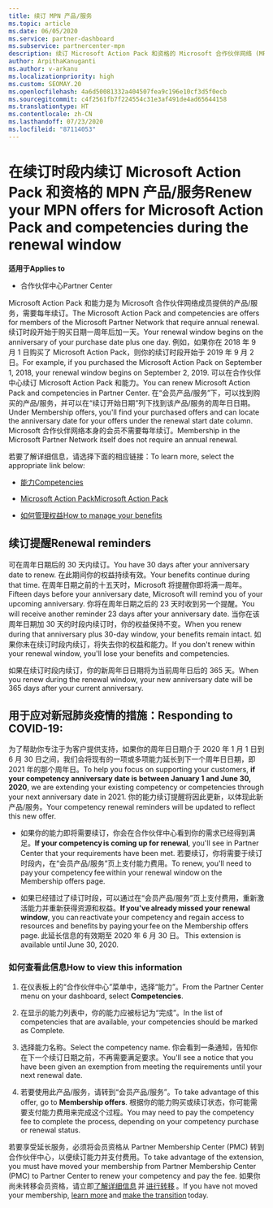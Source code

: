 ```yaml
---
title: 续订 MPN 产品/服务
ms.topic: article
ms.date: 06/05/2020
ms.service: partner-dashboard
ms.subservice: partnercenter-mpn
description: 续订 Microsoft Action Pack 和资格的 Microsoft 合作伙伴网络 (MPN) 产品/服务 - 续订时段开始于购买日期一周年后加一天。
author: ArpithaKanuganti
ms.author: v-arkanu
ms.localizationpriority: high
ms.custom: SEOMAY.20
ms.openlocfilehash: 4a6d50081332a404507fea9c196e10cf3d5f0ecb
ms.sourcegitcommit: c4f2561fb7f224554c31e3af491de4ad65644158
ms.translationtype: HT
ms.contentlocale: zh-CN
ms.lasthandoff: 07/23/2020
ms.locfileid: "87114053"
---
```

# <a name="renew-your-mpn-offers-for-microsoft-action-pack-and-competencies-during-the-renewal-window"></a><span data-ttu-id="8948f-103">在续订时段内续订 Microsoft Action Pack 和资格的 MPN 产品/服务</span><span class="sxs-lookup"><span data-stu-id="8948f-103">Renew your MPN offers for Microsoft Action Pack and competencies during the renewal window</span></span>

<span data-ttu-id="8948f-104">**适用于**</span><span class="sxs-lookup"><span data-stu-id="8948f-104">**Applies to**</span></span>

- <span data-ttu-id="8948f-105">合作伙伴中心</span><span class="sxs-lookup"><span data-stu-id="8948f-105">Partner Center</span></span>

<span data-ttu-id="8948f-106">Microsoft Action Pack 和能力是为 Microsoft 合作伙伴网络成员提供的产品/服务，需要每年续订。</span><span class="sxs-lookup"><span data-stu-id="8948f-106">The Microsoft Action Pack and competencies are offers for members of the Microsoft Partner Network that require annual renewal.</span></span> <span data-ttu-id="8948f-107">续订时段开始于购买日期一周年后加一天。</span><span class="sxs-lookup"><span data-stu-id="8948f-107">Your renewal window begins on the anniversary of your purchase date plus one day.</span></span> <span data-ttu-id="8948f-108">例如，如果你在 2018 年 9 月 1 日购买了 Microsoft Action Pack，则你的续订时段开始于 2019 年 9 月 2 日。</span><span class="sxs-lookup"><span data-stu-id="8948f-108">For example, if you purchased the Microsoft Action Pack on September 1, 2018, your renewal window begins on September 2, 2019.</span></span> <span data-ttu-id="8948f-109">可以在合作伙伴中心续订 Microsoft Action Pack 和能力。</span><span class="sxs-lookup"><span data-stu-id="8948f-109">You can renew Microsoft Action Pack and competencies in Partner Center.</span></span> <span data-ttu-id="8948f-110">在“会员产品/服务”下，可以找到购买的产品/服务，并可以在“续订开始日期”列下找到该产品/服务的周年日日期。</span><span class="sxs-lookup"><span data-stu-id="8948f-110">Under Membership offers, you'll find your purchased offers and can locate the anniversary date for your offers under the renewal start date column.</span></span> <span data-ttu-id="8948f-111">Microsoft 合作伙伴网络本身的会员不需要每年续订。</span><span class="sxs-lookup"><span data-stu-id="8948f-111">Membership in the Microsoft Partner Network itself does not require an annual renewal.</span></span> 

<span data-ttu-id="8948f-112">若要了解详细信息，请选择下面的相应链接：</span><span class="sxs-lookup"><span data-stu-id="8948f-112">To learn more, select the appropriate link below:</span></span> 

- [<span data-ttu-id="8948f-113">能力</span><span class="sxs-lookup"><span data-stu-id="8948f-113">Competencies</span></span>](learn-about-competencies.md)

- [<span data-ttu-id="8948f-114">Microsoft Action Pack</span><span class="sxs-lookup"><span data-stu-id="8948f-114">Microsoft Action Pack</span></span>](mpn-get-action-pack.md)

- [<span data-ttu-id="8948f-115">如何管理权益</span><span class="sxs-lookup"><span data-stu-id="8948f-115">How to manage your benefits</span></span>](manage-your-partner-network-benefits.md)

## <a name="renewal-reminders"></a><span data-ttu-id="8948f-116">续订提醒</span><span class="sxs-lookup"><span data-stu-id="8948f-116">Renewal reminders</span></span> 

<span data-ttu-id="8948f-117">可在周年日期后的 30 天内续订。</span><span class="sxs-lookup"><span data-stu-id="8948f-117">You have 30 days after your anniversary date to renew.</span></span> <span data-ttu-id="8948f-118">在此期间你的权益持续有效。</span><span class="sxs-lookup"><span data-stu-id="8948f-118">Your benefits continue during that time.</span></span> <span data-ttu-id="8948f-119">在周年日期之前的十五天时，Microsoft 将提醒你即将满一周年。</span><span class="sxs-lookup"><span data-stu-id="8948f-119">Fifteen days before your anniversary date, Microsoft will remind you of your upcoming anniversary.</span></span> <span data-ttu-id="8948f-120">你将在周年日期之后的 23 天时收到另一个提醒。</span><span class="sxs-lookup"><span data-stu-id="8948f-120">You will receive another reminder 23 days after your anniversary date.</span></span> <span data-ttu-id="8948f-121">当你在该周年日期加 30 天的时段内续订时，你的权益保持不变。</span><span class="sxs-lookup"><span data-stu-id="8948f-121">When you renew during that anniversary plus 30-day window, your benefits remain intact.</span></span> <span data-ttu-id="8948f-122">如果你未在续订时段内续订，将失去你的权益和能力。</span><span class="sxs-lookup"><span data-stu-id="8948f-122">If you don't renew within your renewal window, you'll lose your benefits and competencies.</span></span>

<span data-ttu-id="8948f-123">如果在续订时段内续订，你的新周年日日期将为当前周年日后的 365 天。</span><span class="sxs-lookup"><span data-stu-id="8948f-123">When you renew during the renewal window, your new anniversary date will be 365 days after your current anniversary.</span></span>

## <a name="responding-to-covid-19"></a><span data-ttu-id="8948f-124">用于应对新冠肺炎疫情的措施：</span><span class="sxs-lookup"><span data-stu-id="8948f-124">Responding to COVID-19:</span></span>

<span data-ttu-id="8948f-125">为了帮助你专注于为客户提供支持，如果你的周年日日期介于 2020 年 1 月 1 日到 6 月 30 日之间，我们会将现有的一项或多项能力延长到下一个周年日日期，即 2021 年的那个周年日。</span><span class="sxs-lookup"><span data-stu-id="8948f-125">To help you focus on supporting your customers, **if your competency anniversary date is between January 1 and June 30, 2020**, we are extending your existing competency or competencies through your next anniversary date in 2021.</span></span> <span data-ttu-id="8948f-126">你的能力续订提醒将因此更新，以体现此新产品/服务。</span><span class="sxs-lookup"><span data-stu-id="8948f-126">Your competency renewal reminders will be updated to reflect this new offer.</span></span> 

- <span data-ttu-id="8948f-127">如果你的能力即将需要续订，你会在合作伙伴中心看到你的需求已经得到满足。</span><span class="sxs-lookup"><span data-stu-id="8948f-127">**If your competency is coming up for renewal**, you'll see in Partner Center that your requirements have been met.</span></span> <span data-ttu-id="8948f-128">若要续订，你将需要于续订时段内，在“会员产品/服务”页上支付能力费用。</span><span class="sxs-lookup"><span data-stu-id="8948f-128">To renew, you'll need to pay your competency fee within your renewal window on the Membership offers page.</span></span> 

- <span data-ttu-id="8948f-129">如果已经错过了续订时段，可以通过在“会员产品/服务”页上支付费用，重新激活能力并重新获得资源和权益。</span><span class="sxs-lookup"><span data-stu-id="8948f-129">**If you've already missed your renewal window**, you can reactivate your competency and regain access to resources and benefits by paying your fee on the Membership offers page.</span></span><span data-ttu-id="8948f-130"> 此延长信息的有效期至 2020 年 6 月 30 日。</span><span class="sxs-lookup"><span data-stu-id="8948f-130"> This extension is available until June 30, 2020.</span></span>   

### <a name="how-to-view-this-information"></a><span data-ttu-id="8948f-131">如何查看此信息</span><span class="sxs-lookup"><span data-stu-id="8948f-131">How to view this information</span></span>

1. <span data-ttu-id="8948f-132">在仪表板上的“合作伙伴中心”菜单中，选择“能力”。</span><span class="sxs-lookup"><span data-stu-id="8948f-132">From the Partner Center menu on your dashboard, select **Competencies**.</span></span>  

2. <span data-ttu-id="8948f-133">在显示的能力列表中，你的能力应被标记为“完成”。</span><span class="sxs-lookup"><span data-stu-id="8948f-133">In the list of competencies that are available, your competencies should be marked as Complete.</span></span>  

3. <span data-ttu-id="8948f-134">选择能力名称。</span><span class="sxs-lookup"><span data-stu-id="8948f-134">Select the competency name.</span></span> <span data-ttu-id="8948f-135">你会看到一条通知，告知你在下一个续订日期之前，不再需要满足要求。</span><span class="sxs-lookup"><span data-stu-id="8948f-135">You'll see a notice that you have been given an exemption from meeting the requirements until your next renewal date.</span></span>   

4. <span data-ttu-id="8948f-136">若要使用此产品/服务，请转到“会员产品/服务”。</span><span class="sxs-lookup"><span data-stu-id="8948f-136">To take advantage of this offer, go to **Membership offers**.</span></span> <span data-ttu-id="8948f-137">根据你的能力购买或续订状态，你可能需要支付能力费用来完成这个过程。</span><span class="sxs-lookup"><span data-stu-id="8948f-137">You may need to pay the competency fee to complete the process, depending on your competency purchase or renewal status.</span></span> 

<span data-ttu-id="8948f-138">若要享受延长服务，必须将会员资格从 Partner Membership Center (PMC) 转到合作伙伴中心，以便续订能力并支付费用。</span><span class="sxs-lookup"><span data-stu-id="8948f-138">To take advantage of the extension, you must have moved your membership from Partner Membership Center (PMC) to Partner Center to renew your competency and pay the fee.</span></span> <span data-ttu-id="8948f-139">如果你尚未转移会员资格，请立即[了解详细信息](prepare-pmc-pc-migration.md) 并 [进行转移](https://partners.microsoft.com/partnerprogram/Welcome.aspx) 。</span><span class="sxs-lookup"><span data-stu-id="8948f-139">If you have not moved your membership, [learn more](prepare-pmc-pc-migration.md) and [make the transition](https://partners.microsoft.com/partnerprogram/Welcome.aspx) today.</span></span>  
